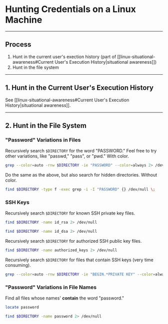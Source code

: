 # Hunting Credentials on a Linux Machine

---

## Process

1. Hunt in the current user's exection history (part of [[linux-situational-awareness#Current User's Execution History|situational awareness]])
2. Hunt in the file system

---

## 1. Hunt in the Current User's Execution History

See [[linux-situational-awareness#Current User's Execution History|situational awareness]].

---

## 2. Hunt in the File System

### "Password" Variations in Files

Recursively search `$DIRECTORY` for the word "PASSWORD." Feel free to try other variations, like "passwd," "pass", or "pwd." With color.

```bash
grep --color=auto -rnw $DIRECTORY -ie "PASSWORD" --color=always 2> /dev/null
```

Do the same as the above, but also search for hidden directories. Without color.

```bash
find $DIRECTORY -type f -exec grep -i -I "PASSWORD" {} /dev/null \;
```

### SSH Keys

Recursively search `$DIRECTORY` for known SSH private key files.

```bash
find $DIRECTORY -name id_rsa 2> /dev/null
```

```bash
find $DIRECTORY -name id_dsa 2> /dev/null
```

Recursively search `$DIRECTORY` for authorized SSH public key files.

```bash
find $DIRECTORY -name authorized_keys 2> /dev/null
```

Recursively search `$DIRECTORY` for files that contain SSH keys (very time consuming).

```bash
grep --color=auto -rnw $DIRECTORY -ie "BEGIN.*PRIVATE KEY" --color=always 2> /dev/null
```

### "Password" Variations in File Names

Find all files whose names' **contain** the word "password."

```bash
locate password
```

```bash
find $DIRECTORY -name password 2> /dev/null
```
